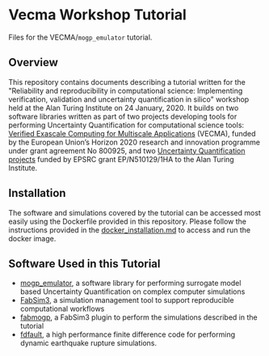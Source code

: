 # Vecma Workshop Tutorial

Files for the VECMA/`mogp_emulator` tutorial.

## Overview

This repository contains documents describing a tutorial written for
the "Reliability and reproducibility in computational science: Implementing
verification, validation and uncertainty quantification in silico" workshop
held at the Alan Turing Institute on 24 January, 2020. It builds on
two software libraries written as part of two projects developing
tools for performing Uncertainty Quantification for computational science
tools: [Verified Exascale Computing for Multiscale Applications](https://www.vecma.eu) (VECMA),
funded by the European Union’s Horizon 2020 research and innovation programme
under grant agreement No 800925, and two
[Uncertainty Quantification](https://www.turing.ac.uk/research/research-projects/uncertainty-quantification-multi-scale-and-multi-physics-computer-models)
[projects](https://www.turing.ac.uk/research/research-projects/uncertainty-quantification-black-box-models)
funded by EPSRC grant EP/N510129/1HA to the Alan Turing Institute.

## Installation

The software and simulations covered by the tutorial can be accessed
most easily using the Dockerfile provided in this repository. Please follow
the instructions provided in the [docker_installation.md](docker_installation.md)
to access and run the docker image.

## Software Used in this Tutorial

* [mogp_emulator](https://github.com/alan-turing-institute/mogp-emulator),
  a software library for performing surrogate model based Uncertainty
  Quantification on complex computer simulations
* [FabSim3](https://github.com/djgroen/FabSim3), a simulation management
  tool to support reproducible computational workflows
* [fabmogp](https://github.com/alan-turing-institute/fabmogp), a FabSim3
  plugin to perform the simulations described in the tutorial
* [fdfault](https://github.com/edaub/fdfault), a high performance
  finite difference code for performing dynamic earthquake rupture simulations.

